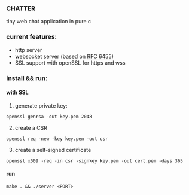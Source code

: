 ### CHATTER
tiny web chat application in pure c

### current features:
- http server
- websocket server (based on [RFC 6455](https://www.rfc-editor.org/rfc/rfc6455))
- SSL support with openSSL for https and wss

### install && run:
#### with SSL
1. generate private key:
```shell
openssl genrsa -out key.pem 2048
```
2. create a CSR
```shell
openssl req -new -key key.pem -out csr
```
3. create a self-signed certificate
```shell
openssl x509 -req -in csr -signkey key.pem -out cert.pem -days 365
```
#### run 
```shell
make . && ./server <PORT>
```  


